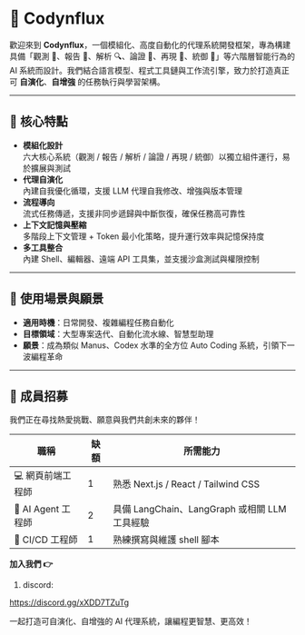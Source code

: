 # 🚀 Codynflux

歡迎來到 **Codynflux**，一個模組化、高度自動化的代理系統開發框架，專為構建具備「觀測 🧐、報告 📝、解析 🔍、論證 🧠、再現 🔄、統御 🎯」等六階層智能行為的 AI 系統而設計。我們結合語言模型、程式工具鏈與工作流引擎，致力於打造真正可 **自演化**、**自增強** 的任務執行與學習架構。

---

## 🌟 核心特點

- **模組化設計**  
  六大核心系統（觀測 / 報告 / 解析 / 論證 / 再現 / 統御）以獨立組件運行，易於擴展與測試  
- **代理自演化**  
  內建自我優化循環，支援 LLM 代理自我修改、增強與版本管理  
- **流程導向**  
  流式任務傳遞，支援非同步遞歸與中斷恢復，確保任務高可靠性  
- **上下文記憶與壓縮**  
  多階段上下文管理 + Token 最小化策略，提升運行效率與記憶保持度  
- **多工具整合**  
  內建 Shell、編輯器、遠端 API 工具集，並支援沙盒測試與權限控制  

---

## 🎯 使用場景與願景

- **適用時機**：日常開發、複雜編程任務自動化  
- **目標領域**：大型專案迭代、自動化流水線、智慧型助理  
- **願景**：成為類似 Manus、Codex 水準的全方位 Auto Coding 系統，引領下一波編程革命  

---

## 👥 成員招募

我們正在尋找熱愛挑戰、願意與我們共創未來的夥伴！

| 職稱                 | 缺額 | 所需能力                                     |  
| -------------------- | -- | ---------------------------------------- |  
| 💻 網頁前端工程師      | 1  | 熟悉 Next.js / React / Tailwind CSS            |  
| 🤖 AI Agent 工程師   | 2  | 具備 LangChain、LangGraph 或相關 LLM 工具經驗      |  
| 🐚 CI/CD 工程師      | 1  | 熟練撰寫與維護 shell 腳本                  |  

**加入我們 👉**  
1. discord:

https://discord.gg/xXDD7TZuTg

一起打造可自演化、自增強的 AI 代理系統，讓編程更智慧、更高效！  

